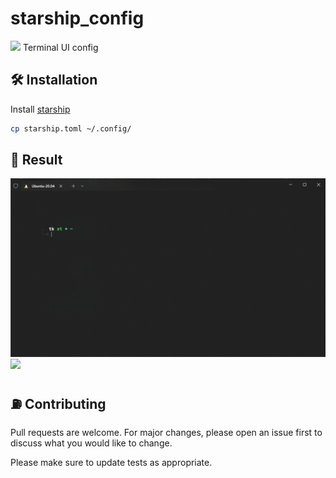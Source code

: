 # starship_config

<img src = "https://github.githubassets.com/images/mona-loading-dark.gif" width=20/> Terminal UI config
## :hammer_and_wrench: Installation 

Install [starship](https://starship.rs/guide/#%F0%9F%9A%80-installation)

```bash
cp starship.toml ~/.config/
```
## :tada: Result

![](./img/Screenshot%202022-05-29%20001322.png)
![](http://i.imgur.com/Ssfp7.gif)


## ⛽ Contributing
Pull requests are welcome. For major changes, please open an issue first to discuss what you would like to change.

Please make sure to update tests as appropriate.
